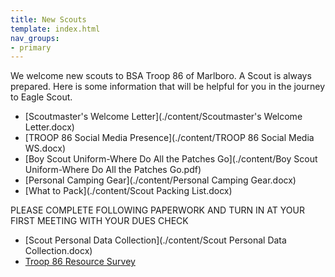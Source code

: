 ```yaml
---
title: New Scouts
template: index.html
nav_groups:
- primary
---
```


We welcome new scouts to BSA Troop 86 of Marlboro. A Scout is always prepared. Here is some information that will be helpful for you in the journey to Eagle Scout.
- [Scoutmaster's Welcome Letter](./content/Scoutmaster's Welcome Letter.docx)
- [TROOP 86 Social Media Presence](./content/TROOP 86 Social Media WS.docx)
- [Boy Scout Uniform-Where Do All the Patches Go](./content/Boy Scout Uniform-Where Do All the Patches Go.pdf)
- [Personal Camping Gear](./content/Personal Camping Gear.docx)
- [What to Pack](./content/Scout Packing List.docx)

PLEASE COMPLETE FOLLOWING PAPERWORK AND TURN IN AT YOUR FIRST MEETING WITH YOUR DUES CHECK
- [Scout Personal Data Collection](./content/Scout Personal Data Collection.docx)
- [Troop 86 Resource Survey](./content/troop_resource_survey.docx)
